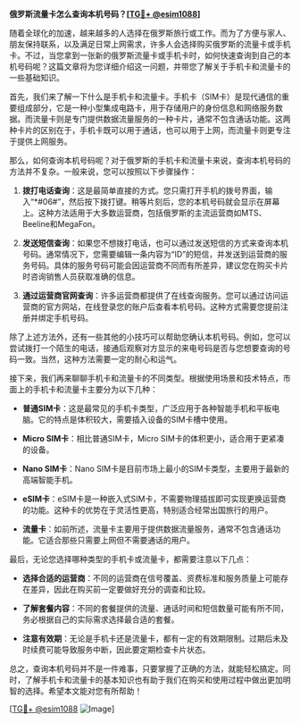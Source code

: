 **俄罗斯流量卡怎么查询本机号码？[[TG💪+ @esim1088](https://t.me/s/esim1088)]**

随着全球化的加速，越来越多的人选择在俄罗斯旅行或工作。而为了方便与家人、朋友保持联系，以及满足日常上网需求，许多人会选择购买俄罗斯的流量卡或手机卡。不过，当您拿到一张新的俄罗斯流量卡或手机卡时，如何快速查询到自己的本机号码呢？这篇文章将为您详细介绍这一问题，并带您了解关于手机卡和流量卡的一些基础知识。

首先，我们来了解一下什么是手机卡和流量卡。手机卡（SIM卡）是现代通信的重要组成部分，它是一种小型集成电路卡，用于存储用户的身份信息和网络服务数据。而流量卡则是专门提供数据流量服务的一种卡片，通常不包含通话功能。这两种卡片的区别在于，手机卡既可以用于通话，也可以用于上网，而流量卡则更专注于提供上网服务。

那么，如何查询本机号码呢？对于俄罗斯的手机卡和流量卡来说，查询本机号码的方法并不复杂。一般来说，您可以按照以下步骤操作：

1. **拨打电话查询**：这是最简单直接的方式。您只需打开手机的拨号界面，输入“*#06#”，然后按下拨打键。稍等片刻后，您的本机号码就会显示在屏幕上。这种方法适用于大多数运营商，包括俄罗斯的主流运营商如MTS、Beeline和MegaFon。

2. **发送短信查询**：如果您不想拨打电话，也可以通过发送短信的方式来查询本机号码。通常情况下，您需要编辑一条内容为“ID”的短信，并发送到运营商的服务号码。具体的服务号码可能会因运营商不同而有所差异，建议您在购买卡片时咨询销售人员获取准确的信息。

3. **通过运营商官网查询**：许多运营商都提供了在线查询服务。您可以通过访问运营商的官方网站，在线登录您的账户后查看本机号码。这种方式需要您提前注册并绑定手机号码。

除了上述方法外，还有一些其他的小技巧可以帮助您确认本机号码。例如，您可以尝试拨打一个陌生的电话，接通后观察对方显示的来电号码是否与您想要查询的号码一致。当然，这种方法需要一定的耐心和运气。

接下来，我们再来聊聊手机卡和流量卡的不同类型。根据使用场景和技术特点，市面上的手机卡和流量卡主要分为以下几种：

- **普通SIM卡**：这是最常见的手机卡类型，广泛应用于各种智能手机和平板电脑。它的特点是体积较大，需要插入设备的SIM卡槽中使用。
  
- **Micro SIM卡**：相比普通SIM卡，Micro SIM卡的体积更小，适合用于更紧凑的设备。

- **Nano SIM卡**：Nano SIM卡是目前市场上最小的SIM卡类型，主要用于最新的高端智能手机。

- **eSIM卡**：eSIM卡是一种嵌入式SIM卡，不需要物理插拔即可实现更换运营商的功能。这种卡的优势在于灵活性更高，特别适合经常出国旅行的用户。

- **流量卡**：如前所述，流量卡主要用于提供数据流量服务，通常不包含通话功能。它适合那些只需要上网但不需要通话的用户。

最后，无论您选择哪种类型的手机卡或流量卡，都需要注意以下几点：

- **选择合适的运营商**：不同的运营商在信号覆盖、资费标准和服务质量上可能存在差异，因此在购买前一定要做好充分的调查和比较。

- **了解套餐内容**：不同的套餐提供的流量、通话时间和短信数量可能有所不同，务必根据自己的实际需求选择最合适的套餐。

- **注意有效期**：无论是手机卡还是流量卡，都有一定的有效期限制。过期后未及时续费可能导致服务中断，因此要定期检查卡片状态。

总之，查询本机号码并不是一件难事，只要掌握了正确的方法，就能轻松搞定。同时，了解手机卡和流量卡的基本知识也有助于我们在购买和使用过程中做出更加明智的选择。希望本文能对您有所帮助！

[[TG💪+ @esim1088](https://t.me/s/esim1088) ![Image](https://i.postimg.cc/4NQfJmqS/Snipaste-2025-05-13-00-14-12.png)]